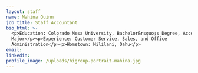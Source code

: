 ```yaml
---
layout: staff
name: Mahina Quinn
job_title: Staff Accountant
bio_html: >-
  <p>Education: Colorado Mesa University, Bachelor&rsquo;s Degree, Accounting
  Major</p><p>Experience: Customer Service, Sales, and Office
  Administration</p><p>Hometown: Mililani, Oahu</p>
email:
linkedin:
profile_image: /uploads/higroup-portrait-mahina.jpg
---
```


